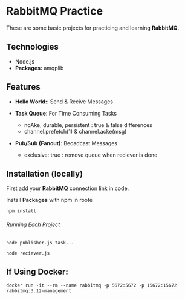 # RabbitMQ Practice

These are some basic projects for practicing and learning **RabbitMQ**. 



## Technologies

- Node.js
- **Packages:** amqplib


## Features

- **Hello World:**: Send & Recive Messages

- **Task Queue**: For Time Consuming Tasks
    - noAke, durable, persistent : true & false differences
    - channel.prefetch(1) & channel.acke(msg)

- **Pub/Sub (Fanout)**: Beoadcast Messages
    - exclusive: true : remove queue when reciever is done


## Installation (locally)

First add your **RabbitMQ** connection link in code.

Install **Packages** with npm in roote

```shell
npm install

```
###### Running Each Project

```shell
node publisher.js task...

node reciever.js
```
## If Using Docker:
```shell
docker run -it --rm --name rabbitmq -p 5672:5672 -p 15672:15672 rabbitmq:3.12-management
```

<!-- ## Installation (Production)

[Deployment Guid](https://dev.to/kunalukey/how-to-setup-and-deploy-a-mern-stack-project-for-free-5acl)

## Screenshots

![Cover](./cover.png) -->
